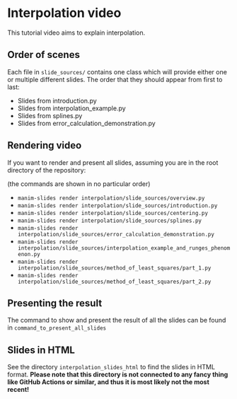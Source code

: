 # Interpolation video

This tutorial video aims to explain interpolation.

## Order of scenes

Each file in `slide_sources/` contains one class which will provide either one or multiple different slides.
The order that they should appear from first to last:

* Slides from introduction.py
* Slides from interpolation_example.py
* Slides from splines.py
* Slides from error_calculation_demonstration.py


## Rendering video

If you want to render and present all slides, assuming you are in the root directory of the repository:

(the commands are shown in no particular order)

* `manim-slides render interpolation/slide_sources/overview.py`
* `manim-slides render interpolation/slide_sources/introduction.py`
* `manim-slides render interpolation/slide_sources/centering.py`
* `manim-slides render interpolation/slide_sources/splines.py`
* `manim-slides render interpolation/slide_sources/error_calculation_demonstration.py`
* `manim-slides render interpolation/slide_sources/interpolation_example_and_runges_phenomenon.py`
* `manim-slides render interpolation/slide_sources/method_of_least_squares/part_1.py`
* `manim-slides render interpolation/slide_sources/method_of_least_squares/part_2.py`

## Presenting the result

The command to show and present the result of all the slides can be found in `command_to_present_all_slides`

## Slides in HTML

See the directory `interpolation_slides_html` to find the slides in HTML format.
**Please note that this directory is not connected to any fancy thing like GitHub Actions or similar, and thus it is most likely not the most recent!**